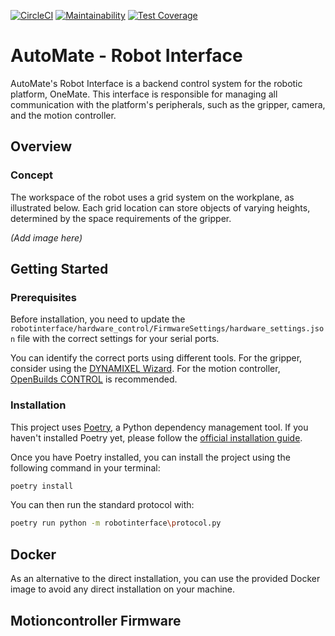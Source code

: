 [![CircleCI](https://circleci.com/gh/circleci/circleci-docs.svg?style=svg)](https://circleci.com/gh/AutoMateEPFL/robot-interface)
[![Maintainability](https://api.codeclimate.com/v1/badges/755d3fbdd32b369d58ae/maintainability)](https://codeclimate.com/github/AutoMateEPFL/robot-interface/maintainability) 
[![Test Coverage](https://api.codeclimate.com/v1/badges/755d3fbdd32b369d58ae/test_coverage)](https://codeclimate.com/github/AutoMateEPFL/robot-interface/test_coverage)

# AutoMate - Robot Interface

AutoMate's Robot Interface is a backend control system for the robotic platform, OneMate. This interface is responsible for managing all communication with the platform's peripherals, such as the gripper, camera, and the motion controller.

## Overview

### Concept
The workspace of the robot uses a grid system on the workplane, as illustrated below. Each grid location can store objects of varying heights, determined by the space requirements of the gripper.

*(Add image here)*

## Getting Started

### Prerequisites
Before installation, you need to update the `robotinterface/hardware_control/FirmwareSettings/hardware_settings.json` file with the correct settings for your serial ports. 

You can identify the correct ports using different tools. For the gripper, consider using the [DYNAMIXEL Wizard](https://emanual.robotis.com/docs/en/software/dynamixel/dynamixel_wizard2/). For the motion controller, [OpenBuilds CONTROL](https://software.openbuilds.com/) is recommended.

### Installation

This project uses [Poetry](https://python-poetry.org/docs/), a Python dependency management tool. If you haven't installed Poetry yet, please follow the [official installation guide](https://python-poetry.org/docs/).

Once you have Poetry installed, you can install the project using the following command in your terminal:

```bash
poetry install
```

You can then run the standard protocol with:

```bash
poetry run python -m robotinterface\protocol.py
```

## Docker
As an alternative to the direct installation, you can use the provided Docker image to avoid any direct installation on your machine.

## Motioncontroller Firmware



